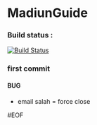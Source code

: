 # MadiunGuide
### Build status : 
[![Build Status](https://api.travis-ci.org/winnerawan/madiunguide.svg?branch=master)](https://travis-ci.org/winnerawan/madiunguide)
### first commit
#### BUG 
 * email salah = force close

#EOF
